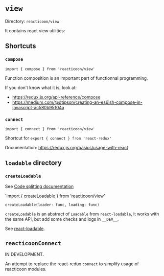 # `view`

Directory: `reacticoon/view`

It contains react view utilities:

## Shortcuts

### `compose`

`import { compose } from 'reacticoon/view'`

Function composition is an important part of functionnal programming.

If you don't know what it is, look at:
- https://redux.js.org/api-reference/compose
- https://medium.com/@dtipson/creating-an-es6ish-compose-in-javascript-ac580b95104a

### `connect`

`import { connect } from 'reacticoon/view'`

Shortcut for `export { connect } from 'react-redux'`

Documentation: https://redux.js.org/basics/usage-with-react

## `loadable` directory

### `createLoadable`

See [Code splitting documentation](./code-splitting)

`import { createLoadable } from 'reacticoon/view'

`createLoadable(loader: func, loading: func)`

`createLoadable` is an abstract of `Loadable` from `react-loadable`, 
it works with the same API, but add some checks and logs in `__DEV__`.

See [react-loadable](https://github.com/jamiebuilds/react-loadable).

## `reacticoonConnect`

IN DEVELOPMENT.

An attempt to replace the react-redux `connect` to simplify usage of reacticoon 
modules.
